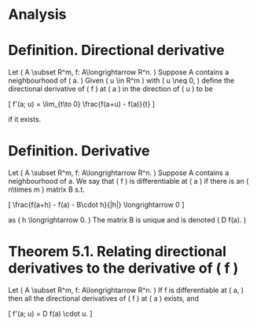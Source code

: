 # Analysis

# Definition. Directional derivative

Let \( A \subset R^m, f: A\longrightarrow R^n. \) Suppose A contains a neighbourhood of \( a. \) Given \( u \in R^m \) with \( u \neq 0, \) define the directional derivative of \( f \) at \( a \) in the direction of \( u \) to be

\[
f'(a; u) = \lim_{t\to 0} \frac{f(a+u) - f(a)}{t}
\]

if it exists.

# Definition. Derivative

Let \( A \subset R^m, f: A\longrightarrow R^n. \) Suppose A contains a neighbourhood of a. We say that \( f \) is differentiable at \( a \) if there is an \( n\times m \) matrix B s.t.

\[
\frac{f(a+h) - f(a) - B\cdot h}{|h|} \longrightarrow 0
\]

as \( h \longrightarrow 0. \) The matrix B is unique and is denoted \( D f(a). \)

# Theorem 5.1. Relating directional derivatives to the derivative of \( f \)

Let \( A \subset R^m, f: A\longrightarrow R^n. \) If f is differentiable at \( a, \) then all the directional derivatives of \( f \) at \( a \) exists, and

\[
f'(a; u) = D f(a) \cdot u.
\]
